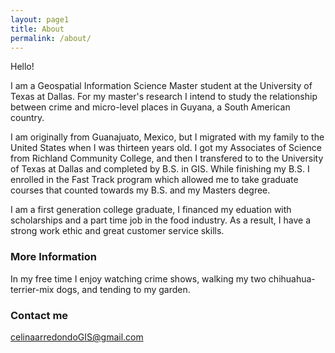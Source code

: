 ```yaml
---
layout: page1
title: About
permalink: /about/
---
```


Hello!

I am a Geospatial Information Science Master student at the University of Texas at Dallas. For my master's research I intend to study the relationship between crime and micro-level places in Guyana, a South American country.

I am originally from Guanajuato, Mexico, but I migrated with my family to the United States when I was thirteen years old. I got my Associates of Science from Richland Community College, and then I transfered to to the University of Texas at Dallas and completed by B.S. in GIS. While finishing my B.S. I enrolled in the Fast Track program which allowed me to take graduate courses that counted towards my B.S. and my Masters degree.

I am a first generation college graduate, I financed my eduation with scholarships and a part time job in the food industry. As a result, I have a strong work ethic and great customer service skills. 

### More Information

In my free time I enjoy watching crime shows, walking my two chihuahua-terrier-mix dogs, and tending to my garden. 

### Contact me

[celinaarredondoGIS@gmail.com](mailto:celinaarredondoGIS@gmail.com)
